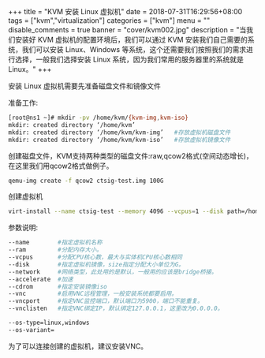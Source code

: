 +++
title = "KVM 安装 Linux 虚拟机"
date = 2018-07-31T16:29:56+08:00
tags = ["kvm","virtualization"]
categories = ["kvm"]
menu = ""
disable_comments = true
banner = "cover/kvm002.jpg"
description = "当我们安装好 KVM 虚拟机的配置环境后，我们可以通过 KVM 安装我们自己需要的系统，我们可以安装 Linux、Windows 等系统，这个还需要我们按照我们的需求进行选择，一般我们选择安装 Linux 系统，因为我们常用的服务器里的系统就是 Linux。"
+++

安装 Linux 虚拟机需要先准备磁盘文件和镜像文件

准备工作:

```bash
[root@ns1 ~]# mkdir -pv /home/kvm/{kvm-img,kvm-iso}
mkdir: created directory ‘/home/kvm’
mkdir: created directory ‘/home/kvm/kvm-img’   #存放虚拟机磁盘文件
mkdir: created directory ‘/home/kvm/kvm-iso’   #存放虚拟机镜像文件
```
创建磁盘文件，KVM支持两种类型的磁盘文件:raw,qcow2格式(空间动态增长)，在这里我们用qcow2格式做例子。

```bash
qemu-img create -f qcow2 ctsig-test.img 100G
```
创建虚拟机

```bash
virt-install --name ctsig-test --memory 4096 --vcpus=1 --disk path=/home/kvm/kvm-img/ctsig-svn.img,format=qcow2,size=150,bus=virtio --accelerate --cdrom /home/kvm/kvm-iso/CentOS-7-x86_64-DVD-1708.iso --vnc --vncport=5954 --vnclisten=0.0.0.0 --network bridge=br0,model=virtio --noautoconsole 
```
参数说明:

```bash
--name        #指定虚拟机名称
--ram         #分配内存大小。
--vcpus       #分配CPU核心数，最大与实体机CPU核心数相同
--disk        #指定虚拟机镜像，size指定分配大小单位为G。
--network     #网络类型，此处用的是默认，一般用的应该是bridge桥接。
--accelerate  #加速
--cdrom       #指定安装镜像iso
--vnc         #启用VNC远程管理，一般安装系统都要启用。
--vncport     #指定VNC监控端口，默认端口为5900，端口不能重复。
--vnclisten   #指定VNC绑定IP，默认绑定127.0.0.1，这里改为0.0.0.0。

--os-type=linux,windows
--os-variant=
```
为了可以连接创建的虚拟机，建议安装VNC。